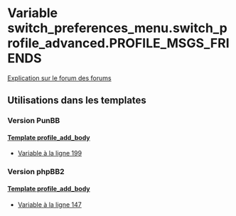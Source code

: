 # Variable switch_preferences_menu.switch_profile_advanced.PROFILE_MSGS_FRIENDS
[Explication sur le forum des forums](http://forum.forumactif.com/t294113-listing-des-variables#switch_preferences_menu.switch_profile_advanced.PROFILE_MSGS_FRIENDS)

## Utilisations dans les templates

### Version PunBB

#### [Template profile_add_body](punbb/profile_add_body.md)
* [Variable à la ligne 199](../punbb/profile_add_body.tpl#L199)

### Version phpBB2

#### [Template profile_add_body](subsilver/profile_add_body.md)
* [Variable à la ligne 147](../subsilver/profile_add_body.tpl#L147)